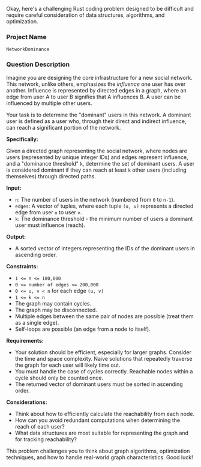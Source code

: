 Okay, here's a challenging Rust coding problem designed to be difficult and require careful consideration of data structures, algorithms, and optimization.

### Project Name

```
NetworkDominance
```

### Question Description

Imagine you are designing the core infrastructure for a new social network.  This network, unlike others, emphasizes the *influence* one user has over another.  Influence is represented by directed edges in a graph, where an edge from user A to user B signifies that A influences B.  A user can be influenced by multiple other users.

Your task is to determine the "dominant" users in this network.  A dominant user is defined as a user who, through their direct and indirect influence, can reach a significant portion of the network.

**Specifically:**

Given a directed graph representing the social network, where nodes are users (represented by unique integer IDs) and edges represent influence, and a "dominance threshold" `k`, determine the set of dominant users. A user is considered dominant if they can reach at least `k` other users (including themselves) through directed paths.

**Input:**

*   `n`: The number of users in the network (numbered from `0` to `n-1`).
*   `edges`: A vector of tuples, where each tuple `(u, v)` represents a directed edge from user `u` to user `v`.
*   `k`: The dominance threshold - the minimum number of users a dominant user must influence (reach).

**Output:**

*   A sorted vector of integers representing the IDs of the dominant users in ascending order.

**Constraints:**

*   `1 <= n <= 100,000`
*   `0 <= number of edges <= 200,000`
*   `0 <= u, v < n` for each edge `(u, v)`
*   `1 <= k <= n`
*   The graph may contain cycles.
*   The graph may be disconnected.
*   Multiple edges between the same pair of nodes are possible (treat them as a single edge).
*   Self-loops are possible (an edge from a node to itself).

**Requirements:**

*   Your solution should be efficient, especially for larger graphs.  Consider the time and space complexity.  Naive solutions that repeatedly traverse the graph for each user will likely time out.
*   You must handle the case of cycles correctly.  Reachable nodes within a cycle should only be counted once.
*   The returned vector of dominant users must be sorted in ascending order.

**Considerations:**

*   Think about how to efficiently calculate the reachability from each node.
*   How can you avoid redundant computations when determining the reach of each user?
*   What data structures are most suitable for representing the graph and for tracking reachability?

This problem challenges you to think about graph algorithms, optimization techniques, and how to handle real-world graph characteristics. Good luck!
